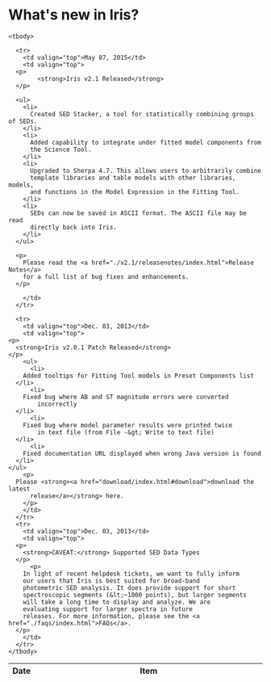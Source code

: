 # What's new in Iris?

<table cellspacing="5" cellpadding="5">
      <thead>
      <tr class="newsbar">
        <th align="center" width="10%">Date</th>
        <th align="center">Item</th>
      </tr>
      </thead>



    <tbody>

      <tr>
        <td valign="top">May 07, 2015</td>
        <td valign="top">
	  <p>
            <strong>Iris v2.1 Released</strong>
	  </p>
	  
	  <ul>
	    <li>
	      Created SED Stacker, a tool for statistically combining groups of SEDs.
	    </li>
	    <li>
	      Added capability to integrate under fitted model components from
	      the Science Tool.
	    </li>
	    <li>
	      Upgraded to Sherpa 4.7. This allows users to arbitrarily combine
	      template libraries and table models with other libraries, models,
	      and functions in the Model Expression in the Fitting Tool.
	    </li>
	    <li>
	      SEDs can now be saved in ASCII format. The ASCII file may be read
	      directly back into Iris.
	    </li>
	  </ul>
	  
	  <p>
	    Please read the <a href="./v2.1/releasenotes/index.html">Release Notes</a>
	    for a full list of bug fixes and enhancements.
	  </p>
	  
        </td>
      </tr>                      

      <tr>
        <td valign="top">Dec. 03, 2013</td>
        <td valign="top">
	<p>
	  <strong>Iris v2.0.1 Patch Released</strong>
	</p>
        <ul>
          <li>
	    Added tooltips for Fitting Tool models in Preset Components list
	  </li>
          <li>
	    Fixed bug where AB and ST magnitude errors were converted
            incorrectly
	  </li>
          <li>
	    Fixed bug where model parameter results were printed twice
            in text file (from File -&gt; Write to text file)
	  </li>
          <li>
	    Fixed documentation URL displayed when wrong Java version is found 
	  </li>
	</ul>
        <p>
	  Please <strong><a href="download/index.html#download">download the latest
	      release</a></strong> here.
        </p>
        </td>
      </tr>
      <tr>
        <td valign="top">Dec. 03, 2013</td>
        <td valign="top">
	  <p>
	    <strong>CAVEAT:</strong> Supported SED Data Types
	  </p>
          <p>
	    In light of recent helpdesk tickets, we want to fully inform
	    our users that Iris is best suited for broad-band
	    photometric SED analysis. It does provide support for short
	    spectroscopic segments (&lt;~1000 points), but larger segments
	    will take a long time to display and analyze. We are
	    evaluating support for larger spectra in future
	    releases. For more information, please see the <a href="./faqs/index.html">FAQs</a>.
	  </p>
        </td>
      </tr>
    </tbody>
  </table>
